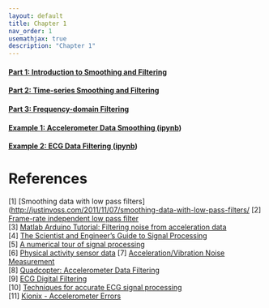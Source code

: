 ```yaml
---
layout: default
title: Chapter 1
nav_order: 1
usemathjax: true
description: "Chapter 1"
---
```


#### [Part 1: Introduction to Smoothing and Filtering](ch1-intro.md) 

#### [Part 2: Time-series Smoothing and Filtering](ch1-timedomainfiltering.md) 

#### [Part 3: Frequency-domain  Filtering](ch1-freqdomainfiltering.md) 

#### [Example 1: Accelerometer Data Smoothing ](Chapter1-AccelerometerSmoothingFiltering.html) ([ipynb](Chapter1-AccelerometerSmoothingFiltering.ipynb))

#### [Example 2: ECG Data Filtering ](Chapter1-ECGSmoothingFiltering.html) ([ipynb](Chapter1-ECGSmoothingFiltering.ipynb))


# References

[1] [Smoothing data with low pass filters](http://justinvoss.com/2011/11/07/smoothing-data-with-low-pass-filters/
[2] [Frame-rate independent low pass filter](http://phrogz.net/js/framerate-independent-low-pass-filter.html)\
[3] [Matlab Arduino Tutorial: Filtering noise from acceleration data](http://www.youtube.com/watch?v=TeKk3DjN_gs)\
[4] [The Scientist and Engineer’s Guide to Signal Processing](http://www.analog.com/en/content/scientist_engineers_guide/fca.html)\
[5] [A numerical tour of signal processing](https://www.ceremade.dauphine.fr/~peyre/numerical-tour/)\
[6] <span style="text-decoration:underline;">Physical activity sensor data</span>
[7] [Acceleration/Vibration Noise Measurement](http://www.sensorsmag.com/sensors/acceleration-vibration/noise-measurement-8166)\
[8] [Quadcopter: Accelerometer Data Filtering](http://philstech.blogspot.com/2012/04/quadcopter-accelerometer-data-filtering.html)\
[9] [ECG Digital Filtering](http://joachimbehar.comuv.com/ECG_tuto_1.php)\
[10] [Techniques for accurate ECG signal processing](http://www.eetimes.com/document.asp?doc_id=1278571)\
[11] [Kionix - Accelerometer Errors](http://kionixfs.kionix.com/en/document/AN012%20Accelerometer%20Errors.pdf)
